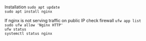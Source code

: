 Installation
`sudo apt update`  
`sudo apt install nginx`  

If nginx is not serving traffic on public IP check firewall
`ufw app list`  
`sudo ufw allow 'Nginx HTTP'`  
`ufw status`  
`systemctl status nginx`  